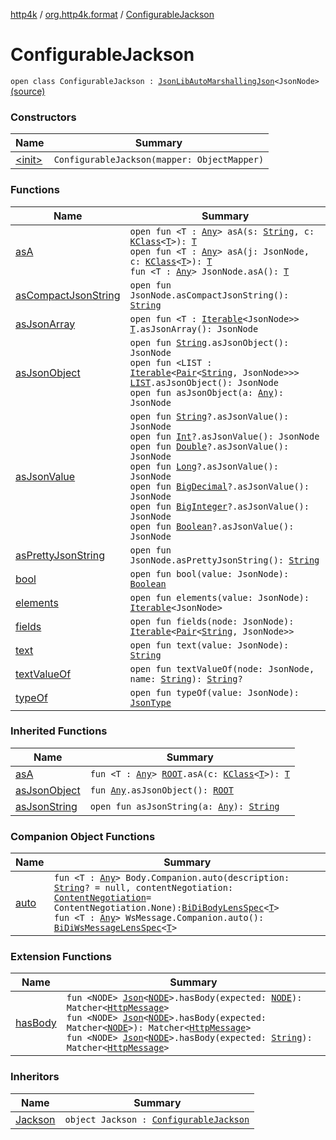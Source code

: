 [http4k](../../index.md) / [org.http4k.format](../index.md) / [ConfigurableJackson](./index.md)

# ConfigurableJackson

`open class ConfigurableJackson : `[`JsonLibAutoMarshallingJson`](../-json-lib-auto-marshalling-json/index.md)`<JsonNode>` [(source)](https://github.com/http4k/http4k/blob/master/http4k-format-jackson/src/main/kotlin/org/http4k/format/Jackson.kt#L45)

### Constructors

| Name | Summary |
|---|---|
| [&lt;init&gt;](-init-.md) | `ConfigurableJackson(mapper: ObjectMapper)` |

### Functions

| Name | Summary |
|---|---|
| [asA](as-a.md) | `open fun <T : `[`Any`](https://kotlinlang.org/api/latest/jvm/stdlib/kotlin/-any/index.html)`> asA(s: `[`String`](https://kotlinlang.org/api/latest/jvm/stdlib/kotlin/-string/index.html)`, c: `[`KClass`](https://kotlinlang.org/api/latest/jvm/stdlib/kotlin.reflect/-k-class/index.html)`<`[`T`](as-a.md#T)`>): `[`T`](as-a.md#T)<br>`open fun <T : `[`Any`](https://kotlinlang.org/api/latest/jvm/stdlib/kotlin/-any/index.html)`> asA(j: JsonNode, c: `[`KClass`](https://kotlinlang.org/api/latest/jvm/stdlib/kotlin.reflect/-k-class/index.html)`<`[`T`](as-a.md#T)`>): `[`T`](as-a.md#T)<br>`fun <T : `[`Any`](https://kotlinlang.org/api/latest/jvm/stdlib/kotlin/-any/index.html)`> JsonNode.asA(): `[`T`](as-a.md#T) |
| [asCompactJsonString](as-compact-json-string.md) | `open fun JsonNode.asCompactJsonString(): `[`String`](https://kotlinlang.org/api/latest/jvm/stdlib/kotlin/-string/index.html) |
| [asJsonArray](as-json-array.md) | `open fun <T : `[`Iterable`](https://kotlinlang.org/api/latest/jvm/stdlib/kotlin.collections/-iterable/index.html)`<JsonNode>> `[`T`](as-json-array.md#T)`.asJsonArray(): JsonNode` |
| [asJsonObject](as-json-object.md) | `open fun `[`String`](https://kotlinlang.org/api/latest/jvm/stdlib/kotlin/-string/index.html)`.asJsonObject(): JsonNode`<br>`open fun <LIST : `[`Iterable`](https://kotlinlang.org/api/latest/jvm/stdlib/kotlin.collections/-iterable/index.html)`<`[`Pair`](https://kotlinlang.org/api/latest/jvm/stdlib/kotlin/-pair/index.html)`<`[`String`](https://kotlinlang.org/api/latest/jvm/stdlib/kotlin/-string/index.html)`, JsonNode>>> `[`LIST`](as-json-object.md#LIST)`.asJsonObject(): JsonNode`<br>`open fun asJsonObject(a: `[`Any`](https://kotlinlang.org/api/latest/jvm/stdlib/kotlin/-any/index.html)`): JsonNode` |
| [asJsonValue](as-json-value.md) | `open fun `[`String`](https://kotlinlang.org/api/latest/jvm/stdlib/kotlin/-string/index.html)`?.asJsonValue(): JsonNode`<br>`open fun `[`Int`](https://kotlinlang.org/api/latest/jvm/stdlib/kotlin/-int/index.html)`?.asJsonValue(): JsonNode`<br>`open fun `[`Double`](https://kotlinlang.org/api/latest/jvm/stdlib/kotlin/-double/index.html)`?.asJsonValue(): JsonNode`<br>`open fun `[`Long`](https://kotlinlang.org/api/latest/jvm/stdlib/kotlin/-long/index.html)`?.asJsonValue(): JsonNode`<br>`open fun `[`BigDecimal`](http://docs.oracle.com/javase/6/docs/api/java/math/BigDecimal.html)`?.asJsonValue(): JsonNode`<br>`open fun `[`BigInteger`](http://docs.oracle.com/javase/6/docs/api/java/math/BigInteger.html)`?.asJsonValue(): JsonNode`<br>`open fun `[`Boolean`](https://kotlinlang.org/api/latest/jvm/stdlib/kotlin/-boolean/index.html)`?.asJsonValue(): JsonNode` |
| [asPrettyJsonString](as-pretty-json-string.md) | `open fun JsonNode.asPrettyJsonString(): `[`String`](https://kotlinlang.org/api/latest/jvm/stdlib/kotlin/-string/index.html) |
| [bool](bool.md) | `open fun bool(value: JsonNode): `[`Boolean`](https://kotlinlang.org/api/latest/jvm/stdlib/kotlin/-boolean/index.html) |
| [elements](elements.md) | `open fun elements(value: JsonNode): `[`Iterable`](https://kotlinlang.org/api/latest/jvm/stdlib/kotlin.collections/-iterable/index.html)`<JsonNode>` |
| [fields](fields.md) | `open fun fields(node: JsonNode): `[`Iterable`](https://kotlinlang.org/api/latest/jvm/stdlib/kotlin.collections/-iterable/index.html)`<`[`Pair`](https://kotlinlang.org/api/latest/jvm/stdlib/kotlin/-pair/index.html)`<`[`String`](https://kotlinlang.org/api/latest/jvm/stdlib/kotlin/-string/index.html)`, JsonNode>>` |
| [text](text.md) | `open fun text(value: JsonNode): `[`String`](https://kotlinlang.org/api/latest/jvm/stdlib/kotlin/-string/index.html) |
| [textValueOf](text-value-of.md) | `open fun textValueOf(node: JsonNode, name: `[`String`](https://kotlinlang.org/api/latest/jvm/stdlib/kotlin/-string/index.html)`): `[`String`](https://kotlinlang.org/api/latest/jvm/stdlib/kotlin/-string/index.html)`?` |
| [typeOf](type-of.md) | `open fun typeOf(value: JsonNode): `[`JsonType`](../-json-type/index.md) |

### Inherited Functions

| Name | Summary |
|---|---|
| [asA](../-json-lib-auto-marshalling-json/as-a.md) | `fun <T : `[`Any`](https://kotlinlang.org/api/latest/jvm/stdlib/kotlin/-any/index.html)`> `[`ROOT`](../-json-lib-auto-marshalling-json/index.md#ROOT)`.asA(c: `[`KClass`](https://kotlinlang.org/api/latest/jvm/stdlib/kotlin.reflect/-k-class/index.html)`<`[`T`](../-json-lib-auto-marshalling-json/as-a.md#T)`>): `[`T`](../-json-lib-auto-marshalling-json/as-a.md#T) |
| [asJsonObject](../-json-lib-auto-marshalling-json/as-json-object.md) | `fun `[`Any`](https://kotlinlang.org/api/latest/jvm/stdlib/kotlin/-any/index.html)`.asJsonObject(): `[`ROOT`](../-json-lib-auto-marshalling-json/index.md#ROOT) |
| [asJsonString](../-json-lib-auto-marshalling-json/as-json-string.md) | `open fun asJsonString(a: `[`Any`](https://kotlinlang.org/api/latest/jvm/stdlib/kotlin/-any/index.html)`): `[`String`](https://kotlinlang.org/api/latest/jvm/stdlib/kotlin/-string/index.html) |

### Companion Object Functions

| Name | Summary |
|---|---|
| [auto](auto.md) | `fun <T : `[`Any`](https://kotlinlang.org/api/latest/jvm/stdlib/kotlin/-any/index.html)`> Body.Companion.auto(description: `[`String`](https://kotlinlang.org/api/latest/jvm/stdlib/kotlin/-string/index.html)`? = null, contentNegotiation: `[`ContentNegotiation`](../../org.http4k.lens/-content-negotiation/index.md)` = ContentNegotiation.None): `[`BiDiBodyLensSpec`](../../org.http4k.lens/-bi-di-body-lens-spec/index.md)`<`[`T`](auto.md#T)`>`<br>`fun <T : `[`Any`](https://kotlinlang.org/api/latest/jvm/stdlib/kotlin/-any/index.html)`> WsMessage.Companion.auto(): `[`BiDiWsMessageLensSpec`](../../org.http4k.lens/-bi-di-ws-message-lens-spec/index.md)`<`[`T`](auto.md#T)`>` |

### Extension Functions

| Name | Summary |
|---|---|
| [hasBody](../../org.http4k.hamkrest/has-body.md) | `fun <NODE> `[`Json`](../-json/index.md)`<`[`NODE`](../../org.http4k.hamkrest/has-body.md#NODE)`>.hasBody(expected: `[`NODE`](../../org.http4k.hamkrest/has-body.md#NODE)`): Matcher<`[`HttpMessage`](../../org.http4k.core/-http-message/index.md)`>`<br>`fun <NODE> `[`Json`](../-json/index.md)`<`[`NODE`](../../org.http4k.hamkrest/has-body.md#NODE)`>.hasBody(expected: Matcher<`[`NODE`](../../org.http4k.hamkrest/has-body.md#NODE)`>): Matcher<`[`HttpMessage`](../../org.http4k.core/-http-message/index.md)`>`<br>`fun <NODE> `[`Json`](../-json/index.md)`<`[`NODE`](../../org.http4k.hamkrest/has-body.md#NODE)`>.hasBody(expected: `[`String`](https://kotlinlang.org/api/latest/jvm/stdlib/kotlin/-string/index.html)`): Matcher<`[`HttpMessage`](../../org.http4k.core/-http-message/index.md)`>` |

### Inheritors

| Name | Summary |
|---|---|
| [Jackson](../-jackson.md) | `object Jackson : `[`ConfigurableJackson`](./index.md) |
